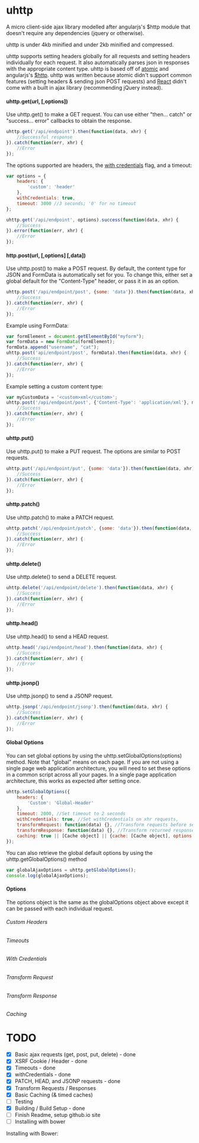 # uhttp

A micro client-side ajax library modelled after angularjs's $http module that doesn't require any dependencies (jquery or otherwise). 

uhttp is under 4kb minified and under 2kb minified and compressed.

uhttp supports setting headers globally for all requests and setting headers individually for each request. It also automatically parses json in responses with the appropriate content type. uhttp is based off of [atomic](https://github.com/toddmotto/atomic) and angularjs's [$http](https://github.com/angular/angular.js/blob/v1.3.x/src/ng/http.js). uhttp was written because atomic didn't support common features (setting headers & sending json POST requests) and [React](https://facebook.github.io/react/index.html) didn't come with a built in ajax library (recommending jQuery instead).

#### uhttp.get(url, [,options])
Use uhttp.get() to make a GET request. You can use either "then... catch" or "success... error" callbacks to obtain the response.

```javascript
uhttp.get('/api/endpoint').then(function(data, xhr) {
    //Successful response
}).catch(function(err, xhr) {
    //Error
});

```

The options supported are headers, the [with credentials](https://developer.mozilla.org/en-US/docs/Web/HTTP/Access_control_CORS#Requests_with_credentials) flag, and a timeout:

```javascript
var options = {
    headers: {
        'custom': 'header'
    },
    withCredentials: true,
    timeout: 3000 //3 seconds; '0' for no timeout
};

uhttp.get('/api/endpoint', options).success(function(data, xhr) {
    //Success
}).error(function(err, xhr) {
    //Error
});

```

#### http.post(url, [,options] [,data])

Use uhttp.post() to make a POST request. By default, the content type for JSON and FormData is automatically set for you. To change this, either set a global default for the "Content-Type" header, or pass it in as an option.

```javascript
uhttp.post('/api/endpoint/post', {some: 'data'}).then(function(data, xhr) {
    //Success
}).catch(function(err, xhr) {
    //Error
});
```

Example using FormData:
```javascript
var formElement = document.getElementById("myform");
var formData = new FormData(formElement);
formData.append("username", "cat");
uhttp.post('api/endpoint/post', formData).then(function(data, xhr) {
    //Success
}).catch(function(err, xhr) {
    //Error
});
```

Example setting a custom content type:
```javascript
var myCustomData = '<custom>xml</custom>';
uhttp.post('/api/endpoint/post', {'Content-Type': 'application/xml'}, myCustomData).then(function(data, xhr) {
    //Success
}).catch(function(err, xhr) {
    //Error
});
```

#### uhttp.put()

Use uhttp.put() to make a PUT request. The options are similar to POST requests.

```javascript
uhttp.put('/api/endpoint/put', {some: 'data'}).then(function(data, xhr) {
    //Success
}).catch(function(err, xhr) {
    //Error
});
```

#### uhttp.patch()

Use uhttp.patch() to make a PATCH request.

```javascript
uhttp.patch('/api/endpoint/patch', {some: 'data'}).then(function(data, xhr) {
    //Success
}).catch(function(err, xhr) {
    //Error
});
```

#### uhttp.delete()

Use uhttp.delete() to send a DELETE request.

```javascript
uhttp.delete('/api/endpoint/delete').then(function(data, xhr) {
    //Success
}).catch(function(err, xhr) {
    //Error
});
```

#### uhttp.head()

Use uhttp.head() to send a HEAD request.

```javascript
uhttp.head('/api/endpoint/head').then(function(data, xhr) {
    //Success
}).catch(function(err, xhr) {
    //Error
});
```

#### uhttp.jsonp()

Use uhttp.jsonp() to send a JSONP request.

```javascript
uhttp.jsonp('/api/endpoint/jsonp').then(function(data, xhr) {
    //Success
}).catch(function(err, xhr) {
    //Error
});
```

#### Global Options

You can set global options by using the uhttp.setGlobalOptions(options) method. Note that "global" means on each page. If you are not using a single page web application architecture, you will need to set these options in a common script across all your pages. In a single page application architecture, this works as expected after setting once.

```javascript
uhttp.setGlobalOptions({
    headers: {
        'Custom': 'Global-Header'
    },
    timeout: 2000, //Set timeout to 2 seconds
    withCredentials: true, //Set withCredentials on xhr requests,
    transformRequest: function(data) {}, //Transform requests before sending
    transformResponse: function(data) {}, //Transform returned responses
    caching: true || [Cache object] || {cache: [Cache object], options: {timeout: 120000}} //Set whether to globally cache all requests (not recommended - use individual request options instead)
});
```

You can also retrieve the global default options by using the uhttp.getGlobalOptions() method

```javascript
var globalAjaxOptions = uhttp.getGlobalOptions();
console.log(globalAjaxOptions);
```

#### Options

The options object is the same as the globalOptions object above except it can be passed with each individual request.

###### Custom Headers

###### Timeouts

###### With Credentials

###### Transform Request

###### Transform Response

###### Caching


# TODO
- [x] Basic ajax requests (get, post, put, delete) - done
- [x] XSRF Cookie / Header - done
- [x] Timeouts - done
- [x] withCredentials - done
- [x] PATCH, HEAD, and JSONP requests - done
- [x] Transform Requests / Responses
- [x] Basic Caching (& timed caches)
- [ ] Testing
- [x] Building / Build Setup - done
- [ ] Finish Readme, setup github.io site
- [ ] Installing with bower

Installing with Bower:



